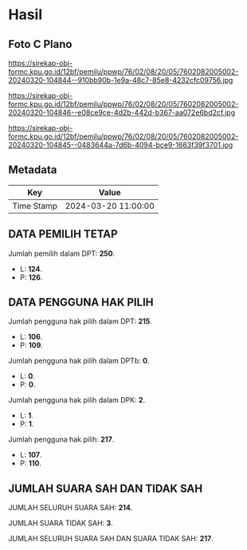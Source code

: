 # Hasil

## Foto C Plano

https://sirekap-obj-formc.kpu.go.id/12bf/pemilu/ppwp/76/02/08/20/05/7602082005002-20240320-104844--910bb90b-1e9a-48c7-85e8-4232cfc09756.jpg

https://sirekap-obj-formc.kpu.go.id/12bf/pemilu/ppwp/76/02/08/20/05/7602082005002-20240320-104846--e08ce9ce-4d2b-442d-b367-aa072e6bd2cf.jpg

https://sirekap-obj-formc.kpu.go.id/12bf/pemilu/ppwp/76/02/08/20/05/7602082005002-20240320-104845--0483644a-7d6b-4094-bce9-1663f39f3701.jpg


## Metadata

| Key        | Value               |
| ---------- | ------------------- |
| Time Stamp | 2024-03-20 11:00:00 |


## DATA PEMILIH TETAP

Jumlah pemilih dalam DPT: **250**.
 * L: **124**.
 * P: **126**.

## DATA PENGGUNA HAK PILIH

Jumlah pengguna hak pilih dalam DPT: **215**.
 * L: **106**.
 * P: **109**.

Jumlah pengguna hak pilih dalam DPTb: **0**.
 * L: **0**.
 * P: **0**.

Jumlah pengguna hak pilih dalam DPK: **2**.
 * L: **1**.
 * P: **1**.

Jumlah pengguna hak pilih: **217**.
 * L: **107**.
 * P: **110**.

## JUMLAH SUARA SAH DAN TIDAK SAH

JUMLAH SELURUH SUARA SAH: **214**.

JUMLAH SUARA TIDAK SAH: **3**.

JUMLAH SELURUH SUARA SAH DAN SUARA TIDAK SAH: **217**.


